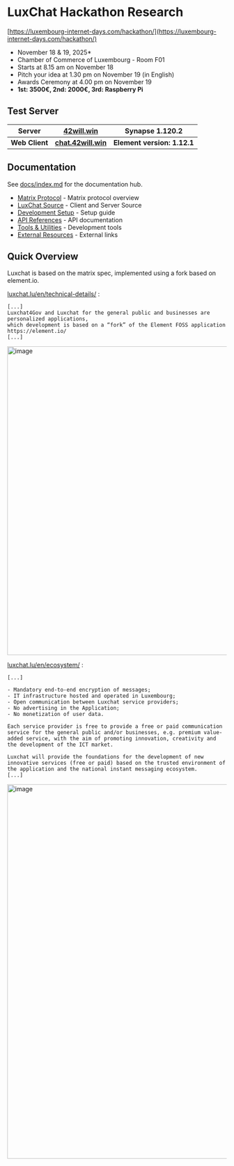 # LuxChat Hackathon Research

[https://luxembourg-internet-days.com/hackathon/](https://luxembourg-internet-days.com/hackathon/)
- November 18 & 19, 2025*
- Chamber of Commerce of Luxembourg - Room F01
- Starts at 8.15 am on November 18
- Pitch your idea at 1.30 pm on November 19 (in English)
- Awards Ceremony at 4.00 pm on November 19
- **1st: 3500€, 2nd: 2000€, 3rd: Raspberry Pi**

## Test Server


| **Server** | [42will.win](https://42will.win)  | Synapse 1.120.2 |
|---| ---| --- |
| **Web Client** | [**chat.42will.win**](https://chat.42will.win) | **Element version: 1.12.1** |


## Documentation

See [docs/index.md](./docs/index.md) for the documentation hub.

- [Matrix Protocol](./docs/matrix-protocol.md) - Matrix protocol overview
- [LuxChat Source](./docs/luxchat-source.md) - Client and Server Source
- [Development Setup](./docs/development-setup.md) - Setup guide
- [API References](./docs/api-references.md) - API documentation
- [Tools & Utilities](./docs/tools-and-utilities.md) - Development tools
- [External Resources](./docs/resources/external-links.md) - External links


## Quick Overview

Luxchat is based on the matrix spec, implemented using a fork based on element.io.

[luxchat.lu/en/technical-details/](https://www.luxchat.lu/en/technical-details/) :
```
[...]
Luxchat4Gov and Luxchat for the general public and businesses are personalized applications,
which development is based on a “fork” of the Element FOSS application https://element.io/
[...]
```
<img width="1024" height="709" alt="image" src="https://github.com/user-attachments/assets/01b063d2-a0bd-4872-bfd5-58b9538aee67" />

[luxchat.lu/en/ecosystem/](https://www.luxchat.lu/en/ecosystem/) :
```
[...]

- Mandatory end-to-end encryption of messages;
- IT infrastructure hosted and operated in Luxembourg;
- Open communication between Luxchat service providers;
- No advertising in the Application;
- No monetization of user data.

Each service provider is free to provide a free or paid communication service for the general public and/or businesses, e.g. premium value-added service, with the aim of promoting innovation, creativity and the development of the ICT market.

Luxchat will provide the foundations for the development of new innovative services (free or paid) based on the trusted environment of the application and the national instant messaging ecosystem.
[...]
```
<img width="1920" height="860" alt="image" src="https://github.com/user-attachments/assets/a390bba0-22d7-4107-a301-f43b68acc91e" />




